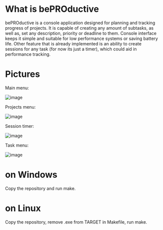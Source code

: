 # What is bePROductive
  bePROductive is a console application designed for planning and tracking progress of projects. 
  It is capable of creating any amount of subtasks, as well as, set any description, priority or deadline to them.
  Console interface keeps it simple and suitable for low performance systems or saving battery life.
  Other feature that is already implemented is an ability to create sessions for any task (for now its just a timer), which could aid in performance tracking.
  
# Pictures
  Main menu:

  ![image](https://github.com/user-attachments/assets/e9a827fa-ecd6-4d94-ae5b-ff256ceaa120)

  Projects menu:

  ![image](https://github.com/user-attachments/assets/e7ee9d2d-96a2-431e-a622-96416c45118b)

  Session timer:

  ![image](https://github.com/user-attachments/assets/1ba0a337-5254-437f-9999-238522add337)

  Task menu:

  ![image](https://github.com/user-attachments/assets/3b856102-9743-43fb-b512-9b5828315fcb)

# on Windows
  Copy the repository and run make.
# on Linux
  Copy the repository, remove .exe from TARGET in Makefile, run make.
